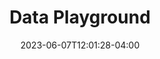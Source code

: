 ---
date: 2023-06-07T12:01:28-04:00
title: "Data Playground"
headertext: "Data Playground"
subheadertext: "Streaming data sources and examples for your apps, models, and services"
noicon: true
type: "data-playground"
is_search_enabled: true
is_filter_enabled: true
---